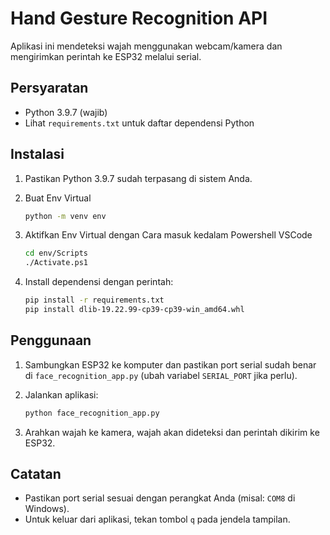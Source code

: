 # Hand Gesture Recognition API

Aplikasi ini mendeteksi wajah menggunakan webcam/kamera dan mengirimkan perintah ke ESP32 melalui serial.

## Persyaratan
- Python 3.9.7 (wajib)
- Lihat `requirements.txt` untuk daftar dependensi Python

## Instalasi
1. Pastikan Python 3.9.7 sudah terpasang di sistem Anda.
2. Buat Env Virtual
    ```bash
   python -m venv env
   ```
3. Aktifkan Env Virtual dengan Cara masuk kedalam Powershell VSCode
   ```bash
   cd env/Scripts
   ./Activate.ps1
   ```  
4. Install dependensi dengan perintah:
   
   ```bash
   pip install -r requirements.txt
   pip install dlib-19.22.99-cp39-cp39-win_amd64.whl
   ```

## Penggunaan
1. Sambungkan ESP32 ke komputer dan pastikan port serial sudah benar di `face_recognition_app.py` (ubah variabel `SERIAL_PORT` jika perlu).
2. Jalankan aplikasi:
   
   ```bash
   python face_recognition_app.py
   ```
3. Arahkan wajah ke kamera, wajah akan dideteksi dan perintah dikirim ke ESP32.

## Catatan
- Pastikan port serial sesuai dengan perangkat Anda (misal: `COM8` di Windows).
- Untuk keluar dari aplikasi, tekan tombol `q` pada jendela tampilan.
